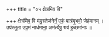 +++
title = "०५ क्षेत्रमिव वि"

+++
क्षेत्र॑मिव॒ वि म॑मु॒स्तेज॑नेनँ॒ एकं॒ पात्र॑मृ॒भवो॒ जेह॑मानम् ।  
उप॑स्तुता उप॒मं नाध॑माना॒ अम॑र्त्येषु॒ श्रव॑ इ॒च्छमा॑नाः ॥